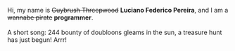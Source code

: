 Hi, my name is ~~Guybrush Threepwood~~ **Luciano Federico Pereira**, and I am a ~~wannabe pirate~~ **programmer**.<br><br>A short song: 244 bounty of doubloons gleams in the sun, a treasure hunt has just begun! Arrr!
